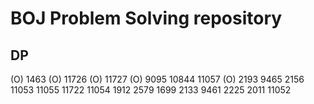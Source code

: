 # BOJ Problem Solving repository

## DP
(O) 1463 
(O) 11726
(O) 11727
(O) 9095
 10844
 11057
(O) 2193
 9465 
 2156 
 11053
 11055 
 11722 
 11054
 1912 
 2579
 1699 
 2133 
 9461 
 2225 
 2011
11052
